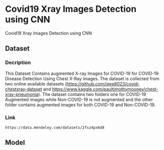 # Covid19 Xray Images Detection using CNN
Covid19 Xray Images Detection using CNN

## Dataset

### Decription
This Dataset Contains augmented X-ray Images for COVID-19 for COVID-19 Disease Detection Using Chest X-Ray images. The dataset is collected from two online available datasets (https://github.com/ieee8023/covid-chestxray-dataset and https://www.kaggle.com/paultimothymooney/chest-xray-pneumonia).  The dataset contains two folders one for COVID-19 Augmented images while Non-COVID-19 is not augmented and the other folder contains augmented images for both COVID-19 and Non-COVID-19. 

### Link
```
https://data.mendeley.com/datasets/2fxz4px6d8
```

## Model


